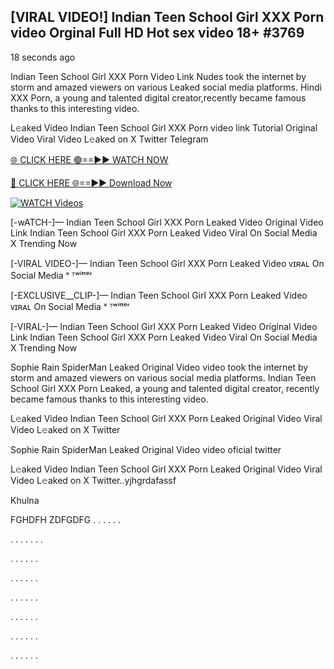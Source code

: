 ## [VIRAL VIDEO!] Indian Teen School Girl XXX Porn video Orginal Full HD Hot sex video 18+  #3769

18 seconds ago

Indian Teen School Girl XXX Porn Video Link Nudes took the internet by storm and amazed viewers on various Leaked social media platforms. Hindi XXX Porn, a young and talented digital creator,recently became famous thanks to this interesting video.

L𝚎aked Video Indian Teen School Girl XXX Porn video link Tutorial Original Video Viral Video L𝚎aked on X Twitter Telegram

[🌐 CLICK HERE 🟢==►► WATCH NOW](https://dekho-ki-hoy-07-2k25.blogspot.com/2025/01/viral-tv.html)

[🔴 CLICK HERE 🌐==►► Download Now](https://dekho-ki-hoy-07-2k25.blogspot.com/2025/01/viral-tv.html)

[![WATCH Videos](https://i.imgur.com/ydURGbz.png)](https://dekho-ki-hoy-07-2k25.blogspot.com/2025/01/viral-tv.html)

[-wATCH-]— Indian Teen School Girl XXX Porn Leaked Video Original Video Link Indian Teen School Girl XXX Porn Leaked Video Viral On Social Media X Trending Now

[-VIRAL VIDEO-]— Indian Teen School Girl XXX Porn Leaked Video ᴠɪʀᴀʟ On Social Media ˣ ᵀʷⁱᵗᵗᵉʳ

[-EXCLUSIVE__CLIP-]— Indian Teen School Girl XXX Porn Leaked Video ᴠɪʀᴀʟ On Social Media ˣ ᵀʷⁱᵗᵗᵉʳ

[-VIRAL-]— Indian Teen School Girl XXX Porn Leaked Video Original Video Link Indian Teen School Girl XXX Porn Leaked Video Viral On Social Media X Trending Now

Sophie Rain SpiderMan Leaked Original Video video took the internet by storm and amazed viewers on various social media platforms. Indian Teen School Girl XXX Porn Leaked, a young and talented digital creator, recently became famous thanks to this interesting video.

L𝚎aked Video Indian Teen School Girl XXX Porn Leaked Original Video Viral Video L𝚎aked on X Twitter

Sophie Rain SpiderMan Leaked Original Video video oficial twitter

L𝚎aked Video Indian Teen School Girl XXX Porn Leaked Original Video Viral Video L𝚎aked on X Twitter..yjhgrdafassf

Khulna

FGHDFH ZDFGDFG
.
.
.
.
.
.

.
.
.
.
.
.
.

.
.
.
.
.
.

.
.
.
.
.
.

.
.
.
.
.
.

.
.
.
.
.
.

.
.
.
.
.
.

.
.
.
.
.
.